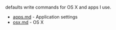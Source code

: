 defaults write commands for OS X and apps I use.

* [apps.md](/blob/master/apps.md) - Application settings
* [osx.md](/blob/master/osx.md) - OS X
